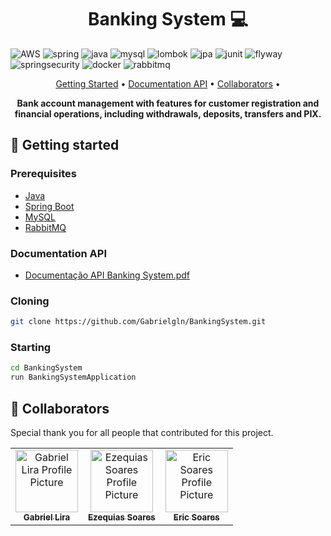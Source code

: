 [JAVA_BADGE]:https://img.shields.io/badge/java-%23ED8B00.svg?style=for-the-badge&logo=openjdk&logoColor=white
[SPRING_BADGE]: https://img.shields.io/badge/spring-%236DB33F.svg?style=for-the-badge&logo=spring&logoColor=white
[MYSQL_BADGE]:https://img.shields.io/badge/MySQL-%234479A1.svg?style=for-the-badge&logo=mysql&logoColor=white
[AWS_BADGE]:https://img.shields.io/badge/AWS-%23FF9900.svg?style=for-the-badge&logo=amazon-aws&logoColor=white
[LOMBOK_BADGE]:https://img.shields.io/badge/Lombok-%2318A558.svg?style=for-the-badge&logo=lombok&logoColor=white
[JPA_BADGE]:https://img.shields.io/badge/JPA-%2300A3E0.svg?style=for-the-badge&logo=java&logoColor=white
[JUNIT_BADGE]:https://img.shields.io/badge/JUnit5-25A162.svg?style=for-the-badge&logo=JUnit5&logoColor=white
[FLYWAY_BADGE]:https://img.shields.io/badge/Flyway-%2300A6A0.svg?style=for-the-badge&logo=flyway&logoColor=white
[SPRING_SECURITY_BADGE]:https://img.shields.io/badge/Spring%20Security-6DB33F.svg?style=for-the-badge&logo=Spring-Security&logoColor=white
[DOCKER_BADGE]:https://img.shields.io/badge/Docker-2496ED.svg?style=for-the-badge&logo=Docker&logoColor=white
[RABBITMQ_BADGE]:https://img.shields.io/badge/Rabbitmq-FF6600?style=for-the-badge&logo=rabbitmq&logoColor=white

<h1 align="center" style="font-weight: bold;">Banking System 💻</h1>

![AWS][AWS_BADGE]
![spring][SPRING_BADGE]
![java][JAVA_BADGE]
![mysql][MYSQL_BADGE]
![lombok][LOMBOK_BADGE]
![jpa][JPA_BADGE]
![junit][JUNIT_BADGE]
![flyway][FLYWAY_BADGE]
![springsecurity][SPRING_SECURITY_BADGE]
![docker][DOCKER_BADGE]
![rabbitmq][RABBITMQ_BADGE]

<p align="center">
 <a href="#started">Getting Started</a> • 
  <a href="#documentation">Documentation API</a> •
 <a href="#colab">Collaborators</a> •
</p>

<p align="center">
  <b>Bank account management with features for customer registration and financial operations, including withdrawals, deposits, transfers and PIX.</b>
</p>

<h2 id="started">🚀 Getting started</h2>

<h3>Prerequisites</h3>

- [Java](https://download.oracle.com/java/17/archive/jdk-17.0.6_windows-x64_bin.msi)
- [Spring Boot](https://start.spring.io/)
- [MySQL](https://dev.mysql.com/downloads/installer/)
- [RabbitMQ](https://www.cloudamqp.com/)


<h3  id="documentation" >Documentation API</h3>

- [Documentação API Banking System.pdf](https://github.com/user-attachments/files/16820004/Documentacao.API.Banking.System.pdf)

<h3>Cloning</h3>

```bash
git clone https://github.com/Gabrielgln/BankingSystem.git
```

<h3>Starting</h3>

```bash
cd BankingSystem
run BankingSystemApplication
```


<h2 id="colab">🤝 Collaborators</h2>

Special thank you for all people that contributed for this project.

<table>
  <tr>
    <td align="center">
      <a href="#">
        <img src="https://avatars.githubusercontent.com/u/106107461?v=4" width="100px;" alt="Gabriel Lira Profile Picture"/><br>
        <sub>
          <b>Gabriel Lira</b>
        </sub>
      </a>
    </td>
    <td align="center">
      <a href="#">
        <img src="https://avatars.githubusercontent.com/u/87997012?v=4" width="100px;" alt="Ezequias Soares Profile Picture"/><br>
        <sub>
          <b>Ezequias Soares</b>
        </sub>
      </a>
    </td>
    <td align="center">
      <a href="#">
        <img src="https://avatars.githubusercontent.com/u/58977849?v=4" width="100px;" alt="Eric Soares Profile Picture"/><br>
        <sub>
          <b>Eric Soares</b>
        </sub>
      </a>
    </td>
  </tr>
</table>
